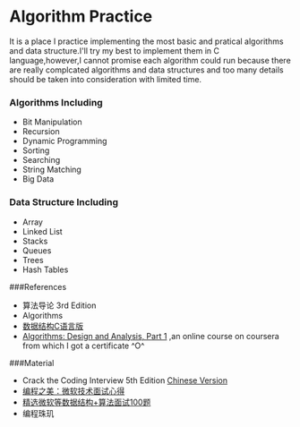 Algorithm Practice
===============

It is a place I practice implementing the most basic and pratical algorithms and data structure.I'll try my best to implement them in C language,however,I cannot promise each algorithm could run because there are really complcated algorithms and data structures and too many details should be taken into consideration with limited time. 

<h3>Algorithms Including</h3>

- Bit Manipulation
- Recursion
- Dynamic Programming
- Sorting
- Searching
- String Matching
- Big Data

<h3>Data Structure Including</h3>

- Array
- Linked List
- Stacks
- Queues
- Trees
- Hash Tables

###References
- 算法导论 3rd Edition
- Algorithms
- [数据结构C语言版](http://item.jd.com/1027736580.html)
- [Algorithms: Design and Analysis, Part 1](https://class.coursera.org/algs4partI-003/class) ,an online course on coursera from which I got a certificate ^O^

###Material

- Crack the Coding Interview 5th Edition [Chinese Version](http://item.jd.com/11345717.html)
- [编程之美：微软技术面试心得](http://item.jd.com/10066736.html)
- [精选微软等数据结构+算法面试100题](http://bbs.csdn.net/topics/350187239)
- 编程珠玑


